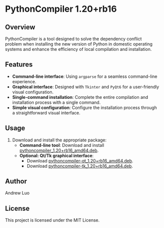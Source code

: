 # PythonCompiler 1.20+rb16
 
## Overview
 
PythonCompiler is a tool designed to solve the dependency conflict problem when installing the new version of Python in domestic operating systems and enhance the efficiency of local compilation and installation.
 
## Features
 
- **Command-line interface**: Using `argparse` for a seamless command-line experience.
- **Graphical interface**: Designed with `Tkinter` and `PyQt6` for a user-friendly visual configuration.
- **Single-command installation**: Complete the entire compilation and installation process with a single command.
- **Simple visual configuration**: Configure the installation process through a straightforward visual interface.
 
## Usage
 
1. Download and install the appropriate package:
	* **Command-line tool**: Download and install [pythoncompiler_1.20+rb16_amd64.deb](https://gitee.com/luoyanze07/PythonCompiler/releases).
	* **Optional: Qt/Tk graphical interface**:
		+ Download [pythoncompiler-qt_1.20+rb16_amd64.deb](https://gitee.com/luoyanze07/PythonCompiler/releases).
		+ Download [pythoncompiler-tk_1.20+rb16_amd64.deb](https://gitee.com/luoyanze07/PythonCompiler/releases).
 
## Author
 
Andrew Luo
 
## License
 
This project is licensed under the MIT License.